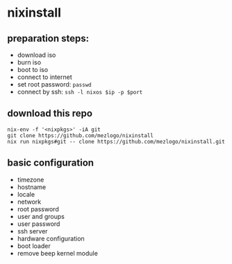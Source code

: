# nixinstall

## preparation steps:

- download iso
- burn iso
- boot to iso
- connect to internet
- set root password: `passwd`
- connect by ssh: `ssh -l nixos $ip -p $port`

## download this repo

```
nix-env -f '<nixpkgs>' -iA git
git clone https://github.com/mezlogo/nixinstall
nix run nixpkgs#git -- clone https://github.com/mezlogo/nixinstall.git
```

## basic configuration

- timezone
- hostname
- locale
- network
- root password
- user and groups
- user password
- ssh server
- hardware configuration
- boot loader
- remove beep kernel module
